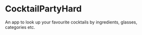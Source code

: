 # CocktailPartyHard
An app to look up your favourite cocktails by ingredients, glasses, categories etc.
